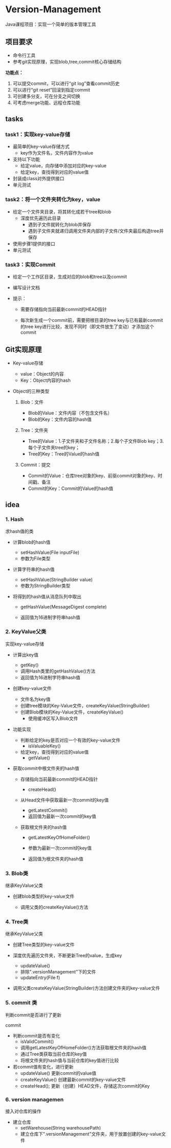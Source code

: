 # Version-Management
Java课程项目：实现一个简单的版本管理工具

## 项目要求

- 命令行工具
- 参考git实现原理，实现blob,tree,commit核心存储结构

**功能点：**

1. 可以提交commit，可以进行“git log”查看commit历史
2. 可以进行“git reset”回滚到指定commit
3. 可创建多分支，可在分支之间切换
4. 可考虑merge功能、远程仓库功能



## tasks

### task1：实现key-value存储

- 最简单的key-value存储方式
  - key作为文件名，文件内容作为value
- 支持以下功能
  - 给定value，向存储中添加对应的key-value
  - 给定key，查找得到对应的value值
- 封装成class对外提供接口
- 单元测试

### task2：将一个文件夹转化为key，value

- 给定一个文件夹目录，将其转化成若干tree和blob
  - 深度优先遍历此目录
    - 遇到子文件就转化为blob并保存
    - 遇到子文件夹就递归调用文件夹内部的子文件/文件夹最后构造tree并保存
- 使用步骤1提供的接口
- 单元测试

### task3：实现Commit

- 给定一个工作区目录，生成对应的blob和tree以及commit

- 编写设计文档

- 提示：

  - 需要存储指向当前最新commit的HEAD指针

  - 每次新生成一个commit前，需要把根目录的tree key与已有最新commit的tree key进行比较，发现不同时（即文件放生了变动）才添加这个commit

    

## Git实现原理

- Key-value存储

  - value：Object的内容
  - Key：Object内容的hash

- Object的三种类型

  1. Blob：文件
     -  Blob的Value：文件内容（不包含文件名）
     - Blob的Key：文件内容的hash值

  2. Tree：文件夹
     - Tree的Value：1.子文件夹和子文件名称；2.每个子文件Blob key；3.每个子文件夹tree的key；
     - Tree的Key：Tree的Value的hash值

  3. Commit：提交
     - Commit的Value：仓库tree对象的key、前驱commit对象的key、时间戳、备注
     - Commit的Key：Commit的Value的hash值



## idea

### 1.  Hash

求hash值的类

- 计算blob的hash值

  - setHashValue(File inputFile)
  - 参数为File类型

- 计算字符串的hash值

  - setHashValue(StringBuilder value)
  - 参数为StringBuilder类型

- 将得到的hash值从消息队列中取出

  - getHashValue(MessageDigest complete)

  - 返回值为16进制字符串hash值

    

### 2. KeyValue父类

实现key-value存储

- 计算出key值
  - getKey()
  - 调用Hash类里的getHashValue()方法
  - 返回值为16进制字符串hash值

- 创建key-value文件

  - 文件名为key值
  - 创建tree模块的Key-Value文件，createKeyValue(StringBuilder)
  - 创建Blob模块的Key-Value文件，createKeyValue()
    - 使用缓冲区写入Blob文件

- 功能实现

  - 判断给定的key是否对应一个有效的key-value文件
    -  isValuableKey()
  - 给定key，查找得到对应的value值
    - getValue()

- 获取commit中根文件夹的hash值

  - 存储指向当前最新commit的HEAD指针

    -  createHead()

  - 从Head文件中获取最新一次commit的key值

    - getLatestCommit()
    - 返回值为最新一次commit的key值

  - 获取根文件夹的hash值

    - getLatestKeyOfHomeFolder()

    - 参数为最新一次commit的key值

    - 返回值为根文件夹的hash值

      

### 3. Blob类

继承KeyValue父类

- 创建blob类型的key-value文件

  - 调用父类的createKeyValue()方法

    

### 4. Tree类

继承KeyValue父类

- 创建Tree类型的key-value文件
- 深度优先遍历文件夹，不断更新Tree的value，生成key
  - updateValue()
  - 排除".versionManagement"下的文件
  - updateEntry(File f)    

- 调用父类createKeyValue(StringBuilder)方法创建文件夹的key-value文件



### 5.  commit 类

判断commit是否进行了更新

commit

- 判断commit是否有变化
  -  isValidCommit()
  - 调用getLatestKeyOfHomeFolder()方法获取根文件夹的hash值
  - 通过Tree类获取当前仓库的key值
  - 将根文件夹的hash值与当前仓库的key值进行比较
- 若commit值有变化，进行更新
  - updateValue()  更新commit的value值
  -  createKeyValue()     创建最新commit的key-value文件
  -  createHead();     更新（创建）HEAD文件，存储这次commit的Key



### 6. version managemen

接入对仓库的操作

- 建立仓库
  - setWarehouse(String warehousePath)
  - 建立仓库下".versionManagement"文件夹，用于放置创建的key-value文件


